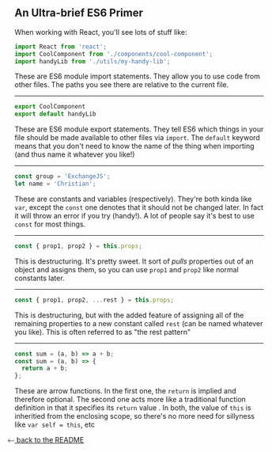 ## An Ultra-brief ES6 Primer

When working with React, you'll see lots of stuff like:

```javascript
import React from 'react';
import CoolComponent from './components/cool-component';
import handyLib from './utils/my-handy-lib';
```

These are ES6 module import statements. They allow you to use code from other files. The
paths you see there are relative to the current file.

---

```javascript
export CoolComponent
export default handyLib
```

These are ES6 module export statements. They tell ES6 which things in your file
should be made available to other files via `import`. The `default` keyword means that
you don't need to know the name of the thing when importing (and thus name it whatever
you like!)

---

```javascript
const group = 'ExchangeJS';
let name = 'Christian';
```

These are constants and variables (respectively). They're both kinda like `var`, except
the `const` one denotes that it should not be changed later. In fact it will throw an
error if you try (handy!). A lot of people say it's best to use `const` for most things.

---

```javascript
const { prop1, prop2 } = this.props;
```

This is destructuring. It's pretty sweet. It sort of _pulls_ properties out of an object
and assigns them, so you can use `prop1` and `prop2` like normal constants later.

---

```javascript
const { prop1, prop2, ...rest } = this.props;
```

This is destructuring, but with the added feature of assigning all of the remaining properties
to a new constant called `rest` (can be named whatever you like). This is often referred to as
"the rest pattern"

---

```javascript
const sum = (a, b) => a + b;
const sum = (a, b) => {
  return a + b;
};
```

These are arrow functions. In the first one, the `return` is implied and therefore
optional. The second one acts more like a traditional function definition in that it specifies
its `return` value . In both, the value of `this` is inheritied from the enclosing scope, so
there's no more need for sillyness like `var self = this`, etc

[⃪ back to the README](README.md)
